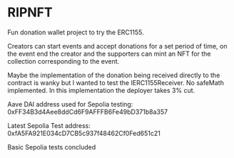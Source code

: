 # RIPNFT

Fun donation wallet project to try the ERC1155.

Creators can start events and accept donations for a set period of time, 
on the event end the creator and the supporters can mint an NFT for the 
collection corresponding to the event.

Maybe the implementation of the donation being received directly to the contract is wanky but I wanted to test the IERC1155Receiver.
No safeMath implemented.
In this implementation the deployer takes 3% cut.

Aave DAI address used for Sepolia testing: 0xFF34B3d4Aee8ddCd6F9AFFFB6Fe49bD371b8a357

Latest Sepolia Test address: 0xfA5FA921E034cD7CB5c937f48462Cf0Fed651c21

Basic Sepolia tests concluded
